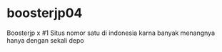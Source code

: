 # boosterjp04
Boosterjp x #1 Situs nomor satu di indonesia karna banyak menangnya hanya dengan sekali depo
